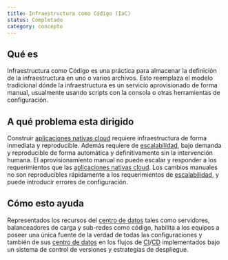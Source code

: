 ```yaml
---
title: Infraestructura como Código (IaC)
status: Completado
category: concepto
---
```


## Qué es
Infraestructura como Código es una práctica para almacenar la definición de la infraestructura en uno o varios archivos. Esto reemplaza el modelo tradicional dónde la infraestructura es un servicio aprovisionado de forma manual, usualmente usando scripts con la consola o otras herramientas de configuración.

## A qué problema esta dirigido
Construir [aplicaciones nativas cloud](/cloud_native_apps/) requiere infraestructura de forma inmediata y reproducible. Además requiere de [escalabilidad](/scalability/), bajo demanda y reproducible de forma automática y definitivamente sin la intervención humana. El aprovisionamiento manual no puede escalar y responder a los requerimientos que las [aplicaciones nativas cloud](/cloud_native_apps/). Los cambios manuales no son reproducibles rápidamente a los requerimientos de [escalabilidad](/scalability/), y puede introducir errores de configuración.

## Cómo esto ayuda
Representados los recursos del [centro de datos](/data_center/) tales como servidores, balanceadores de carga y sub-redes como código, habilita a los equipos a poseer una única fuente de la verdad de todas las configuraciones y también de sus [centro de datos](/data_center/) en los flujos de [CI](/continuous_integration/)/[CD](/continuous_delivery/) implementados bajo un sistema de control de versiones y estrategias de despliegue.


